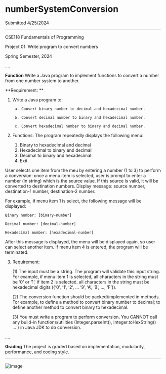# numberSystemConversion
Submitted 4/25/2024

----

CSE118 Fundamentals of Programming

Project 01: Write program to convert numbers

Spring Semester, 2024

....

**Function**
Write a Java program to implement functions to convert a number from one number system to another.

**Requirement: **

1. Write a Java program to:

   		a. Convert binary number to decimal and hexadecimal number.

    	b. Convert decimal number to binary and hexadecimal number.

    	c. Convert hexadecimal number to binary and decimal number.


2. Functions:
The program repeatedly displays the following menu:
    1. Binary to hexadecimal and decimal
    2. Hexadecimal to binary and decimal
    3. Decimal to binary and hexadecimal
    4. Exit

User selects one item from the meu by entering a number (1 to 3) to perform a conversion: once a menu item is selected, user is prompt to enter a number (in string) which is the source value. If this source is valid, it will be converted to destination numbers. Display message: source number, destination-1 number, destination-2 number.

For example, if menu item 1 is select, the following message will be displayed:

    Binary number: [binary-number]

    Decimal number: [decimal-number]

    Hexadecimal number: [hexadecimal-number]


After this message is displayed, the menu will be displayed again, so user can select another item.
If menu item 4 is entered, the program will be terminated.

3. Requirement:
   
	(1) The input must be a string. The program will validate this input string. For example, if menu item 1 is selected, all characters in the string must be ‘0’ or ‘1’; if item 2 is selected, all characters in the string must be hexadecimal digits ({‘0’, ‘1’, ‘2’, … ‘9’, ‘A’, ‘B’, …, ‘F’}).

	(2) The conversion function should be packed/implemented in methods. For example, to define a method to convert binary number to decimal; to define another method to convert binary to hexadecimal.

	(3) You must write a program to perform conversion. You CANNOT call any build-in functions/utilities (Integer.parseInt(), Integer.toHexString() … ) in Java JDK to do conversion.

....

**Grading**
The project is graded based on implementation, modularity, performance, and coding style.

----

![image](https://github.com/jenniferjung2024/numberSystemConversion/assets/164530692/36286cf4-c7bb-4183-9b2c-ebb42bc1a887)




